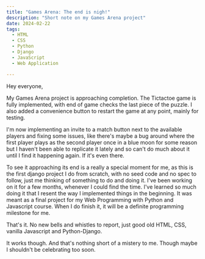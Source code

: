 ```yaml
---
title: "Games Arena: The end is nigh!"
description: "Short note on my Games Arena project"
date: 2024-02-22
tags:
  - HTML
  - CSS
  - Python
  - Django
  - JavaScript
  - Web Application

---
```

Hey everyone,

My Games Arena project is approaching completion. The Tictactoe game is fully implemented, with end of game checks the last piece of the puzzle. I also added a convenience button to restart the game at any point, mainly for testing. 

I'm now implementing an invite to a match button next to the available players and fixing some issues, like there's maybe a bug around where the first player plays as the second player once in a blue moon for some reason but I haven't been able to replicate it lately and so can't do much about it until I find it happening again. If it's even there.

To see it approaching its end is a really a special moment for me, as this is the first django project I do from scratch, with no seed code and no spec to follow, just me thinking of something to do and doing it. I've been working on it for a few months, whenever I could find the time. I've learned so much doing it that I resent the way I implemented things in the beginning. It was meant as a final project for my Web Programming with Python and Javascript course. When I do finish it, it will be a definite programming milestone for me.

That's it. No new bells and whistles to report, just good old HTML, CSS, vanilla Javascript and Python-Django.

It works though. And that's nothing short of a mistery to me. Though maybe I shouldn't be celebrating too soon.